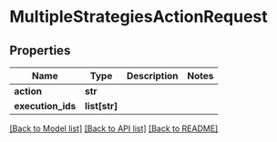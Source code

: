 # MultipleStrategiesActionRequest

## Properties
Name | Type | Description | Notes
------------ | ------------- | ------------- | -------------
**action** | **str** |  | 
**execution_ids** | **list[str]** |  | 

[[Back to Model list]](../README.md#documentation-for-models) [[Back to API list]](../README.md#documentation-for-api-endpoints) [[Back to README]](../README.md)

